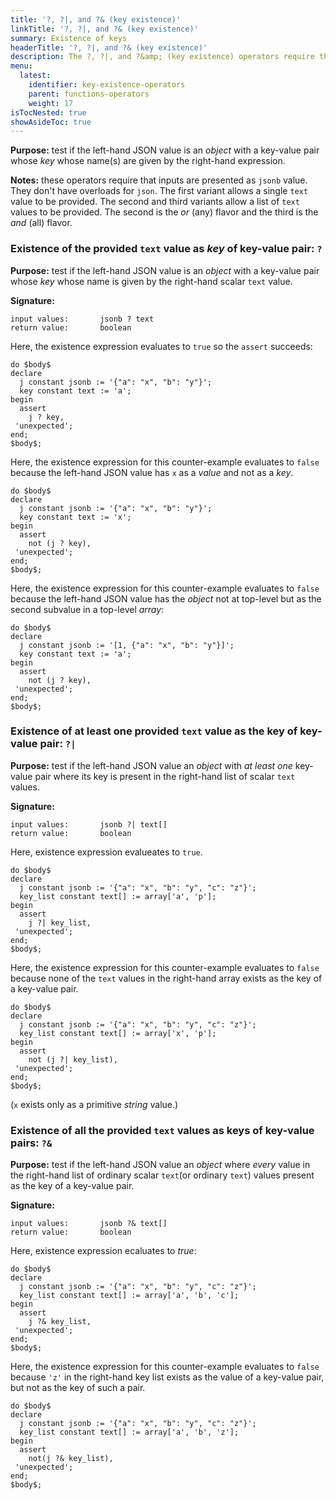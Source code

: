 ```yaml
---
title: '?, ?|, and ?& (key existence)'
linkTitle: '?, ?|, and ?& (key existence)'
summary: Existence of keys
headerTitle: '?, ?|, and ?& (key existence)'
description: The ?, ?|, and ?&amp; (key existence) operators require that inputs are presented as jsonb value. They dont have overloads for json.
menu:
  latest:
    identifier: key-existence-operators
    parent: functions-operators
    weight: 17
isTocNested: true
showAsideToc: true
---
```


**Purpose:** test if the left-hand JSON value is an _object_ with a key-value pair whose _key_ whose name(s) are  given by the right-hand expression.

**Notes:** these operators require that inputs are presented as `jsonb` value. They don't have overloads for `json`. The first variant allows a single `text` value to be provided. The second and third variants allow a list of `text` values to be provided. The second is the _or_ (any) flavor and the third is the _and_ (all) flavor.

### Existence of the provided `text` value as _key_ of key-value pair: `?`

**Purpose:** test if the left-hand JSON value is an _object_ with a key-value pair whose _key_ whose name is given by the right-hand  scalar `text` value.

**Signature:**
```
input values:       jsonb ? text
return value:       boolean
```

Here, the existence expression evaluates to `true` so the  `assert` succeeds:

```postgresql
do $body$
declare
  j constant jsonb := '{"a": "x", "b": "y"}';
  key constant text := 'a';
begin
  assert
    j ? key,
 'unexpected';
end;
$body$;
```

Here, the existence expression for this counter-example evaluates to `false` because the left-hand JSON value has `x` as a _value_ and not as a _key_.

````postgresql
do $body$
declare
  j constant jsonb := '{"a": "x", "b": "y"}';
  key constant text := 'x';
begin
  assert
    not (j ? key),
 'unexpected';
end;
$body$;
````

Here, the existence expression for this counter-example evaluates to `false` because the left-hand JSON value has the _object_ not at top-level but as the second subvalue in a top-level _array_:

````postgresql
do $body$
declare
  j constant jsonb := '[1, {"a": "x", "b": "y"}]';
  key constant text := 'a';
begin
  assert
    not (j ? key),
 'unexpected';
end;
$body$;
````

### Existence of at least one provided `text` value as  the key of key-value pair: `?|`

**Purpose:** test if the left-hand JSON value an _object_ with _at least one_ key-value pair where its key is present in the right-hand list of scalar `text` values.

**Signature:**
```
input values:       jsonb ?| text[]
return value:       boolean
```
Here, existence expression evalueates to `true`.
```postgresql
do $body$
declare
  j constant jsonb := '{"a": "x", "b": "y", "c": "z"}';
  key_list constant text[] := array['a', 'p'];
begin
  assert
    j ?| key_list,
 'unexpected';
end;
$body$;
```

Here, the existence expression for this counter-example evaluates to `false` because none of the `text` values in the right-hand array exists as the key of a key-value pair.

```postgresql
do $body$
declare
  j constant jsonb := '{"a": "x", "b": "y", "c": "z"}';
  key_list constant text[] := array['x', 'p'];
begin
  assert
    not (j ?| key_list),
 'unexpected';
end;
$body$;
```

(`x` exists only as a primitive _string_ value.)

### Existence of all the provided `text` values as keys of key-value pairs: `?&`

**Purpose:** test if the left-hand JSON value an _object_ where _every_ value in the right-hand list of ordinary scalar `text`(or ordinary `text`) values present as the key of a key-value pair.

**Signature:**
```
input values:       jsonb ?& text[]
return value:       boolean
```

Here, existence expression ecaluates to _true_:

```postgresql
do $body$
declare
  j constant jsonb := '{"a": "x", "b": "y", "c": "z"}';
  key_list constant text[] := array['a', 'b', 'c'];
begin
  assert
    j ?& key_list,
 'unexpected';
end;
$body$;
```

Here, the existence expression for this counter-example evaluates to `false` because `'z'` in the right-hand key list exists as the value of a key-value pair, but not as the key of such a pair.

```postgresql
do $body$
declare
  j constant jsonb := '{"a": "x", "b": "y", "c": "z"}';
  key_list constant text[] := array['a', 'b', 'z'];
begin
  assert
    not(j ?& key_list),
 'unexpected';
end;
$body$;
```

